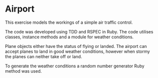 Airport
=======

This exercise models the workings of a simple air traffic control.  

The code was developed using TDD and RSPEC in Ruby. The code utilises classes, instance methods and a module for weather 
conditions.

Plane objects either have the status of flying or landed.  The airport can accept planes to land in good weather conditions,
however when stormy the planes can neither take off or land.  

To generate the weather conditions a random number generator Ruby method was used.  
